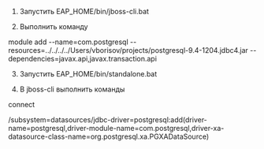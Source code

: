 
1) Запустить EAP_HOME/bin/jboss-cli.bat

2) Выполнить команду

module add --name=com.postgresql --resources=../../../../Users/vborisov/projects/postgresql-9.4-1204.jdbc4.jar --dependencies=javax.api,javax.transaction.api



3) Запустить EAP_HOME/bin/standalone.bat

4) В jboss-cli выполнить команды

connect

/subsystem=datasources/jdbc-driver=postgresql:add(driver-name=postgresql,driver-module-name=com.postgresql,driver-xa-datasource-class-name=org.postgresql.xa.PGXADataSource)
